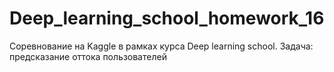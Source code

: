 # Deep_learning_school_homework_16
Соревнование на Kaggle в рамках курса Deep learning school. Задача: предсказание оттока пользователей
